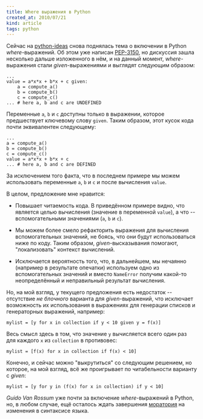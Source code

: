 ```yaml
---
title: Where выражения в Python
created_at: 2010/07/21
kind: article
tags: python
---
```


Сейчас на [python-ideas][python-ideas] снова поднялась тема о включении в
Python *where*-выражений. Об этом уже написан [PEP-3150], но дискуссия зашла
несколько дальше изложенного в нём, и на данный момент, *where*-выражения
стали *given*-выражениями и выглядят следующим образом:

    ...
    value = a*x*x + b*x + c given:
        a = compute_a()
        b = compute_b()
        c = compute_c()
    ... # here a, b and c are UNDEFINED

Переменные ``a``, ``b`` и ``c`` доступны только в выражении, которое
предшествует ключевому слову ``given``. Таким образом, этот кусок кода почти
эквивалентен следующему:

    ...
    a = compute_a()
    b = compute_b()
    c = compute_c()
    value = a*x*x + b*x + c
    ... # here a, b and c are DEFINED
 
За исключением того факта, что в последнем примере мы можем использовать
переменные ``a``, ``b`` и ``c`` и после вычисления ``value``.

В целом, предложение мне нравится:

* Повышает читаемость кода. В приведённом примере видно, что является целью
  вычисления (значение в переменной ``value``), а что -- вспомогательными
  значениями (``a``, ``b`` и ``c``).

* Мы можем более смело рефакторить выражения для вычисления вспомогательных
  значений, не боясь, что они будут использоваться ниже по коду. Таким образом,
  *given*-высказывания помогают, "локализовать" контекст вычислений.

* Исключается вероятность того, что, в дальнейшем, мы нечаянно (например в
  результате опечатки) используем одно из вспомогательных значений и вместо
  ``NameError`` получим какой-то неопределённый и неправильный результат
  вычисления. 

Но, на мой взгляд, у текущего предложения есть недостаток -- отсутствие *не
блочного* варианта для *given*-выражений, что исключает возможность их
использования в выражениях для генерации списков и генераторных выражений,
например:
    
    mylist = [y for x in collection if y < 10 given y = f(x)]

Весь смысл здесь в том, что значение ``y`` вычисляется всего один раз для
каждого ``x`` из ``collection`` в противовес:

    mylist = [f(x) for x in collection if f(x) < 10]

Конечно, и сейчас можно "выкрутиться" со следующим решением, но которое, на мой
взгляд, всё же проигрывает по читабельности варианту с *given*:

    mylist = [y for y in (f(x) for x in collection) if y < 10]

*Guido Van Rossum* уже почти за включение *where*-выражений в Python, но, в
любом случае, ещё осталось ждать завершения [моратория][moratorium] на изменения
в синтаксисе языка.

[python-ideas]: http://groups.google.com/group/python-ideas
[PEP-3150]: http://www.python.org/dev/peps/pep-3150/
[moratorium]: http://www.python.org/dev/peps/pep-3003/
